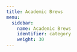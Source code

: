 ```yaml
---
title: Academic Brews
menu:
  sidebar:
    name: Academic Brews
    identifier: category
    weight: 30
---
```

